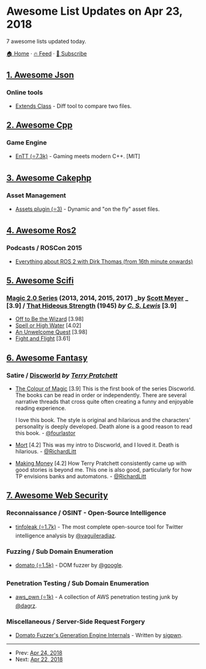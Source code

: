 # Awesome List Updates on Apr 23, 2018

7 awesome lists updated today.

[🏠 Home](/README.md) · [🔥 Feed](https://test.trackawesomelist.com/feed.xml) · [📮 Subscribe](https://trackawesomelist.us17.list-manage.com/subscribe?u=d2f0117aa829c83a63ec63c2f&id=36a103854c)



## [1. Awesome Json](/content/burningtree/awesome-json/README.md)

### Online tools

*   [Extends Class](https://extendsclass.com/json-diff.html) - Diff tool to compare two files.

## [2. Awesome Cpp](/content/fffaraz/awesome-cpp/README.md)

### Game Engine

*   [EnTT (⭐7.3k)](https://github.com/skypjack/entt) - Gaming meets modern C++. \[MIT]

## [3. Awesome Cakephp](/content/FriendsOfCake/awesome-cakephp/README.md)

### Asset Management

*   [Assets plugin (⭐3)](https://github.com/mirko-pagliai/cakephp-assets) - Dynamic and "on the fly" asset files.

## [4. Awesome Ros2](/content/fkromer/awesome-ros2/README.md)

### Podcasts / ROSCon 2015

*   [Everything about ROS 2 with Dirk Thomas (from 16th minute onwards)](http://www.theconstructsim.com/rdp-012-all-about-ros2-with-dirk-thomas/)

## [5. Awesome Scifi](/content/sindresorhus/awesome-scifi/README.md)

### [Magic 2.0 Series](https://www.goodreads.com/series/131379-magic-2-0)   (2013, 2014, 2015, 2017) _by   [Scott Meyer](https://en.wikipedia.org/wiki/Scott_Meyer_\(author\))  \_ [3.9] / [That Hideous Strength](https://www.goodreads.com/book/show/100933.That_Hideous_Strength)   (1945)   *by [C. S. Lewis](https://en.wikipedia.org/wiki/C._S._Lewis)*   \[3.9]

*   [Off to Be the Wizard](https://www.goodreads.com/book/show/18616975-off-to-be-the-wizard) \[3.98]
*   [Spell or High Water](https://www.goodreads.com/book/show/21483760-spell-or-high-water) \[4.02]
*   [An Unwelcome Quest](https://www.goodreads.com/book/show/23249416-an-unwelcome-quest) \[3.98]
*   [Fight and Flight](https://www.goodreads.com/book/show/36566205-fight-and-flight) \[3.61]

## [6. Awesome Fantasy](/content/RichardLitt/awesome-fantasy/README.md)

### Satire / [Discworld](https://en.wikipedia.org/wiki/Discworld)     *by [Terry Pratchett](https://en.wikipedia.org/wiki/Terry_Pratchett)*

*   [The Colour of Magic](http://www.goodreads.com/book/show/601238.The_Colour_of_Magic) \[3.9]
    This is the first book of the series Discworld. The books can be read in order or independently. There are several narrative threads that cross quite often creating a funny and enjoyable reading experience.

    I love this book. The style is original and hilarious and the characters' personality is deeply developed. Death alone is a good reason to read this book. - [@fourlastor](https://github.com/fourlastor)
*   [Mort](https://www.goodreads.com/book/show/386372.Mort) \[4.2]
    This was my intro to Discworld, and I loved it. Death is hilarious. - [@RichardLitt](https://github.com/RichardLitt)
*   [Making Money](https://www.goodreads.com/book/show/116296.Making_Money) \[4.2]
    How Terry Pratchett consistently came up with good stories is beyond me. This one is also good, particularly for how TP envisions banks and automatons. - [@RichardLitt](https://github.com/RichardLitt)

## [7. Awesome Web Security](/content/qazbnm456/awesome-web-security/README.md)

### Reconnaissance / OSINT - Open-Source Intelligence

*   [tinfoleak (⭐1.7k)](https://github.com/vaguileradiaz/tinfoleak) - The most complete open-source tool for Twitter intelligence analysis by [@vaguileradiaz](https://github.com/vaguileradiaz).

### Fuzzing / Sub Domain Enumeration

*   [domato (⭐1.5k)](https://github.com/google/domato) - DOM fuzzer by [@google](https://github.com/google).

### Penetration Testing / Sub Domain Enumeration

*   [aws\_pwn (⭐1k)](https://github.com/dagrz/aws_pwn) - A collection of AWS penetration testing junk by [@dagrz](https://github.com/dagrz).

### Miscellaneous / Server-Side Request Forgery

*   [Domato Fuzzer's Generation Engine Internals](https://www.sigpwn.io/blog/2018/4/14/domato-fuzzers-generation-engine-internals) - Written by [sigpwn](https://www.sigpwn.io/).

---

- Prev: [Apr 24, 2018](/content/2018/04/24/README.md)
- Next: [Apr 22, 2018](/content/2018/04/22/README.md)